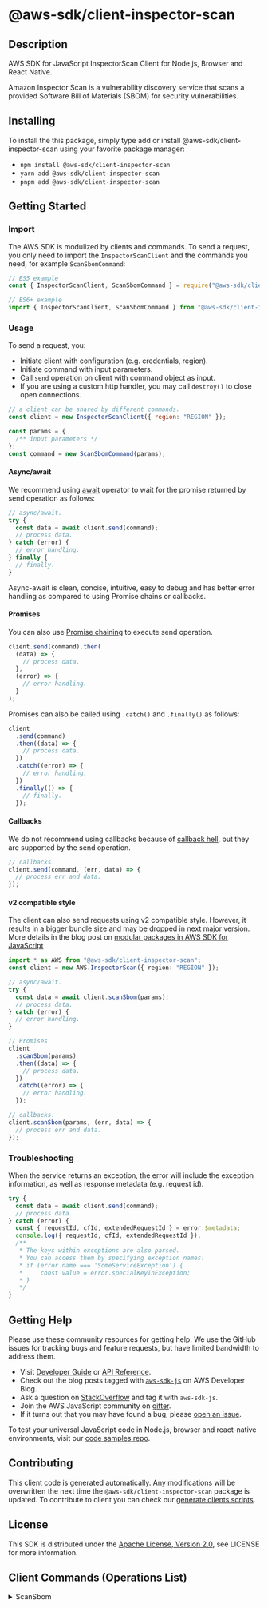 <!-- generated file, do not edit directly -->

# @aws-sdk/client-inspector-scan

## Description

AWS SDK for JavaScript InspectorScan Client for Node.js, Browser and React Native.

<p>Amazon Inspector Scan is a vulnerability discovery service that scans a provided Software Bill of Materials (SBOM) for security vulnerabilities.</p>

## Installing

To install the this package, simply type add or install @aws-sdk/client-inspector-scan
using your favorite package manager:

- `npm install @aws-sdk/client-inspector-scan`
- `yarn add @aws-sdk/client-inspector-scan`
- `pnpm add @aws-sdk/client-inspector-scan`

## Getting Started

### Import

The AWS SDK is modulized by clients and commands.
To send a request, you only need to import the `InspectorScanClient` and
the commands you need, for example `ScanSbomCommand`:

```js
// ES5 example
const { InspectorScanClient, ScanSbomCommand } = require("@aws-sdk/client-inspector-scan");
```

```ts
// ES6+ example
import { InspectorScanClient, ScanSbomCommand } from "@aws-sdk/client-inspector-scan";
```

### Usage

To send a request, you:

- Initiate client with configuration (e.g. credentials, region).
- Initiate command with input parameters.
- Call `send` operation on client with command object as input.
- If you are using a custom http handler, you may call `destroy()` to close open connections.

```js
// a client can be shared by different commands.
const client = new InspectorScanClient({ region: "REGION" });

const params = {
  /** input parameters */
};
const command = new ScanSbomCommand(params);
```

#### Async/await

We recommend using [await](https://developer.mozilla.org/en-US/docs/Web/JavaScript/Reference/Operators/await)
operator to wait for the promise returned by send operation as follows:

```js
// async/await.
try {
  const data = await client.send(command);
  // process data.
} catch (error) {
  // error handling.
} finally {
  // finally.
}
```

Async-await is clean, concise, intuitive, easy to debug and has better error handling
as compared to using Promise chains or callbacks.

#### Promises

You can also use [Promise chaining](https://developer.mozilla.org/en-US/docs/Web/JavaScript/Guide/Using_promises#chaining)
to execute send operation.

```js
client.send(command).then(
  (data) => {
    // process data.
  },
  (error) => {
    // error handling.
  }
);
```

Promises can also be called using `.catch()` and `.finally()` as follows:

```js
client
  .send(command)
  .then((data) => {
    // process data.
  })
  .catch((error) => {
    // error handling.
  })
  .finally(() => {
    // finally.
  });
```

#### Callbacks

We do not recommend using callbacks because of [callback hell](http://callbackhell.com/),
but they are supported by the send operation.

```js
// callbacks.
client.send(command, (err, data) => {
  // process err and data.
});
```

#### v2 compatible style

The client can also send requests using v2 compatible style.
However, it results in a bigger bundle size and may be dropped in next major version. More details in the blog post
on [modular packages in AWS SDK for JavaScript](https://aws.amazon.com/blogs/developer/modular-packages-in-aws-sdk-for-javascript/)

```ts
import * as AWS from "@aws-sdk/client-inspector-scan";
const client = new AWS.InspectorScan({ region: "REGION" });

// async/await.
try {
  const data = await client.scanSbom(params);
  // process data.
} catch (error) {
  // error handling.
}

// Promises.
client
  .scanSbom(params)
  .then((data) => {
    // process data.
  })
  .catch((error) => {
    // error handling.
  });

// callbacks.
client.scanSbom(params, (err, data) => {
  // process err and data.
});
```

### Troubleshooting

When the service returns an exception, the error will include the exception information,
as well as response metadata (e.g. request id).

```js
try {
  const data = await client.send(command);
  // process data.
} catch (error) {
  const { requestId, cfId, extendedRequestId } = error.$metadata;
  console.log({ requestId, cfId, extendedRequestId });
  /**
   * The keys within exceptions are also parsed.
   * You can access them by specifying exception names:
   * if (error.name === 'SomeServiceException') {
   *     const value = error.specialKeyInException;
   * }
   */
}
```

## Getting Help

Please use these community resources for getting help.
We use the GitHub issues for tracking bugs and feature requests, but have limited bandwidth to address them.

- Visit [Developer Guide](https://docs.aws.amazon.com/sdk-for-javascript/v3/developer-guide/welcome.html)
  or [API Reference](https://docs.aws.amazon.com/AWSJavaScriptSDK/v3/latest/index.html).
- Check out the blog posts tagged with [`aws-sdk-js`](https://aws.amazon.com/blogs/developer/tag/aws-sdk-js/)
  on AWS Developer Blog.
- Ask a question on [StackOverflow](https://stackoverflow.com/questions/tagged/aws-sdk-js) and tag it with `aws-sdk-js`.
- Join the AWS JavaScript community on [gitter](https://gitter.im/aws/aws-sdk-js-v3).
- If it turns out that you may have found a bug, please [open an issue](https://github.com/aws/aws-sdk-js-v3/issues/new/choose).

To test your universal JavaScript code in Node.js, browser and react-native environments,
visit our [code samples repo](https://github.com/aws-samples/aws-sdk-js-tests).

## Contributing

This client code is generated automatically. Any modifications will be overwritten the next time the `@aws-sdk/client-inspector-scan` package is updated.
To contribute to client you can check our [generate clients scripts](https://github.com/aws/aws-sdk-js-v3/tree/main/scripts/generate-clients).

## License

This SDK is distributed under the
[Apache License, Version 2.0](http://www.apache.org/licenses/LICENSE-2.0),
see LICENSE for more information.

## Client Commands (Operations List)

<details>
<summary>
ScanSbom
</summary>

[Command API Reference](https://docs.aws.amazon.com/AWSJavaScriptSDK/v3/latest/clients/client-inspector-scan/classes/scansbomcommand.html) / [Input](https://docs.aws.amazon.com/AWSJavaScriptSDK/v3/latest/clients/client-inspector-scan/interfaces/scansbomcommandinput.html) / [Output](https://docs.aws.amazon.com/AWSJavaScriptSDK/v3/latest/clients/client-inspector-scan/interfaces/scansbomcommandoutput.html)

</details>
